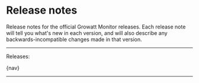 Release notes
=============

Release notes for the official Growatt Monitor releases. Each release note will tell you what's new in each version,
and will also describe any backwards-incompatible changes made in that version.

***

Releases:

{nav}

***
